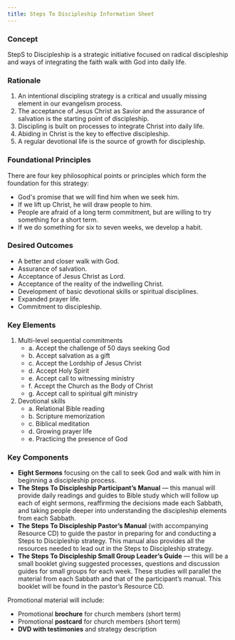 ```yaml
---
title: Steps To Discipleship Information Sheet
---
```


### Concept

StepS to Discipleship is a strategic initiative focused on radical discipleship and ways of integrating the faith walk with God into daily life.

### Rationale

1. An intentional discipling strategy is a critical and usually missing element in our evangelism process.
2. The acceptance of Jesus Christ as Savior and the assurance of salvation is the starting point of discipleship.
3. Discipling is built on processes to integrate Christ into daily life.
4. Abiding in Christ is the key to effective discipleship.
5. A regular devotional life is the source of growth for discipleship.

### Foundational Principles

There are four key philosophical points or principles which form the foundation for this strategy:

- God's promise that we will find him when we seek him.
- If we lift up Christ, he will draw people to him.
- People are afraid of a long term commitment, but are willing to try something for a short term.
- If we do something for six to seven weeks, we develop a habit.

### Desired Outcomes

- A better and closer walk with God.
- Assurance of salvation.
- Acceptance of Jesus Christ as Lord.
- Acceptance of the reality of the indwelling Christ.
- Development of basic devotional skills or spiritual disciplines.
- Expanded prayer life.
- Commitment to discipleship.

### Key Elements

1. Multi-level sequential commitments
	- a. Accept the challenge of 50 days seeking God
	- b. Accept salvation as a gift
	- c. Accept the Lordship of Jesus Christ
	- d. Accept Holy Spirit
	- e. Accept call to witnessing ministry
	- f. Accept the Church as the Body of Christ
	- g. Accept call to spiritual gift ministry
2. Devotional skills
	- a. Relational Bible reading
	- b. Scripture memorization
	- c. Biblical meditation
	- d. Growing prayer life
	- e. Practicing the presence of God

### Key Components

- **Eight Sermons** focusing on the call to seek God and walk with him in beginning a discipleship process.
- **The Steps To Discipleship Participant’s Manual** — this manual will provide daily readings and guides to Bible study which will follow up each of eight sermons, reaffirming the decisions made each Sabbath, and taking people deeper into understanding the discipleship elements from each Sabbath.
- **The Steps To Discipleship Pastor’s Manual** (with accompanying Resource CD) to guide the pastor in preparing for and conducting a Steps to Discipleship strategy. This manual also provides all the resources needed to lead out in the Steps to Discipleship strategy.
- **The Steps To Discipleship Small Group Leader’s Guide** — this will be a small booklet giving suggested processes, questions and discussion guides for small groups for each week. These studies will parallel the material from each Sabbath and that of the participant’s manual. This booklet will be found in the pastor’s Resource CD.

Promotional material will include:

- Promotional **brochure** for church members (short term)
- Promotional **postcard** for church members (short term)
- **DVD with testimonies** and strategy description
